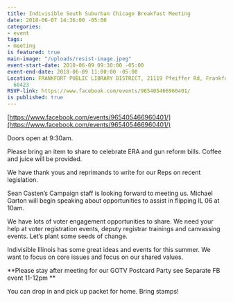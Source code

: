 ```yaml
---
title: Indivisible South Suburban Chicago Breakfast Meeting
date: 2018-06-07 14:36:00 -05:00
categories:
- event
tags:
- meeting
is featured: true
main-image: "/uploads/resist-image.jpeg"
event-start-date: 2018-06-09 09:30:00 -05:00
event-end-date: 2018-06-09 11:00:00 -05:00
Location: FRANKFORT PUBLIC LIBRARY DISTRICT, 21119 Pfeiffer Rd, Frankfort, Illinois
  60423
RSVP-link: https://www.facebook.com/events/965405466960401/
is published: true
---
```


[https://www.facebook.com/events/965405466960401/](https://www.facebook.com/events/965405466960401/)

Doors open at 9:30am. 

Please bring an item to share to celebrate ERA and gun reform bills. Coffee and juice will be provided. 

We have thank yous and reprimands to write for our Reps on recent legislation. 

Sean Casten’s Campaign staff is looking forward to meeting us. Michael Garton will begin speaking about opportunities to assist in flipping IL 06 at 10am. 

We have lots of voter engagement opportunities to share. We need your help at voter registration events, deputy registrar trainings and canvassing events. Let’s plant some seeds of change. 

Indivisible Illinois has some great ideas and events for this summer. We want to focus on core issues and focus on our shared values.  

**Please stay after meeting for our GOTV Postcard Party see Separate FB event 11-12pm **

You can drop in and pick up packet for home. Bring stamps!  